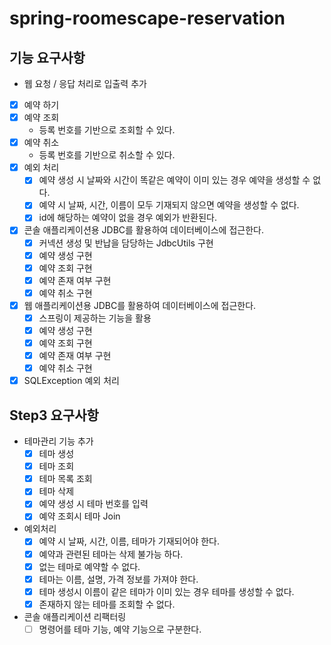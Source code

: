 # spring-roomescape-reservation

## 기능 요구사항
- 웹 요청 / 응답 처리로 입출력 추가
- [x] 예약 하기
- [x] 예약 조회
  - 등록 번호를 기반으로 조회할 수 있다.
- [x] 예약 취소
  - 등록 번호를 기반으로 취소할 수 있다.
- [x] 예외 처리
  - [x] 예약 생성 시 날짜와 시간이 똑같은 예약이 이미 있는 경우 예약을 생성할 수 없다.
  - [x] 예약 시 날짜, 시간, 이름이 모두 기재되지 않으면 예약을 생성할 수 없다.
  - [x] id에 해당하는 예약이 없을 경우 예외가 반환된다.
- [x] 콘솔 애플리케이션용 JDBC를 활용하여 데이터베이스에 접근한다.
  - [x] 커넥션 생성 및 반납을 담당하는 JdbcUtils 구현
  - [x] 예약 생성 구현
  - [x] 예약 조회 구현
  - [x] 예약 존재 여부 구현
  - [x] 예약 취소 구현
- [x] 웹 애플리케이션용 JDBC를 활용하여 데이터베이스에 접근한다.
  - [x] 스프링이 제공하는 기능을 활용
  - [x] 예약 생성 구현
  - [x] 예약 조회 구현
  - [x] 예약 존재 여부 구현
  - [x] 예약 취소 구현
- [x] SQLException 예외 처리

## Step3 요구사항
- 테마관리 기능 추가
  - [x] 테마 생성
  - [x] 테마 조회
  - [x] 테마 목록 조회
  - [x] 테마 삭제
  - [x] 예약 생성 시 테마 번호를 입력
  - [x] 예약 조회시 테마 Join
- 예외처리
  - [x] 예약 시 날짜, 시간, 이름, 테마가 기재되어야 한다.
  - [x] 예약과 관련된 테마는 삭제 불가능 하다.
  - [x] 없는 테마로 예약할 수 없다.
  - [x] 테마는 이름, 설명, 가격 정보를 가져야 한다.
  - [x] 테마 생성시 이름이 같은 테마가 이미 있는 경우 테마를 생성할 수 없다.
  - [x] 존재하지 않는 테마를 조회할 수 없다.
- 콘솔 애플리케이션 리팩터링
  - [ ] 명령어를 테마 기능, 예약 기능으로 구분한다.